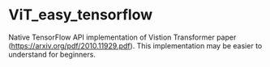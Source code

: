 # ViT_easy_tensorflow
Native TensorFlow API implementation of Vistion Transformer paper (https://arxiv.org/pdf/2010.11929.pdf). This implementation may be easier to understand for beginners.
